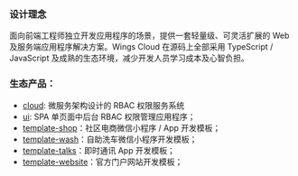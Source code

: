 ### 设计理念

面向前端工程师独立开发应用程序的场景，提供一套轻量级、可灵活扩展的 Web 及服务端应用程序解决方案。Wings Cloud 在源码上全部采用 TypeScript / JavaScript 及成熟的生态环境，减少开发人员学习成本及心智负担。

### 生态产品：

- [cloud](https://github.com/wingscloud/cloud): 微服务架构设计的 RBAC 权限服务系统
- [ui](https://github.com/wingscloud/ui): SPA 单页面中后台 RBAC 权限管理应用程序；
- [template-shop](https://github.com/wingscloud/template-shop)：社区电商微信小程序 / App 开发模板；
- [template-wash](https://github.com/wingscloud/template-wash)：自助洗车微信小程序开发模板；
- [template-talks](https://github.com/wingscloud/template-talks)：即时通讯 App 开发模板；
- [template-website](https://github.com/wingscloud/template-website)：官方门户网站开发模板；
